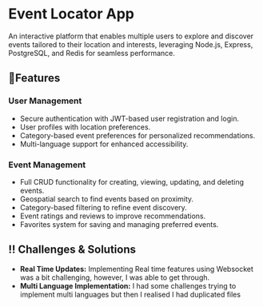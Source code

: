 # Event Locator App
An interactive platform that enables multiple users to explore and discover events tailored to their location and interests, leveraging Node.js, Express, PostgreSQL, and Redis for seamless performance.

## 🌟Features

### User Management
- Secure authentication with JWT-based user registration and login.
- User profiles with location preferences.
- Category-based event preferences for personalized recommendations.
- Multi-language support for enhanced accessibility.

### Event Management
- Full CRUD functionality for creating, viewing, updating, and deleting events.
- Geospatial search to find events based on proximity.
- Category-based filtering to refine event discovery.
- Event ratings and reviews to improve recommendations.
- Favorites system for saving and managing preferred events.


## ‼️ Challenges & Solutions
- **Real Time Updates:** Implementing Real time features using Websocket was a bit challenging, however, I was able to get through.
- **Multi Language Implementation:** I had some challenges trying to implement multi languages but then I realised I had duplicated files
